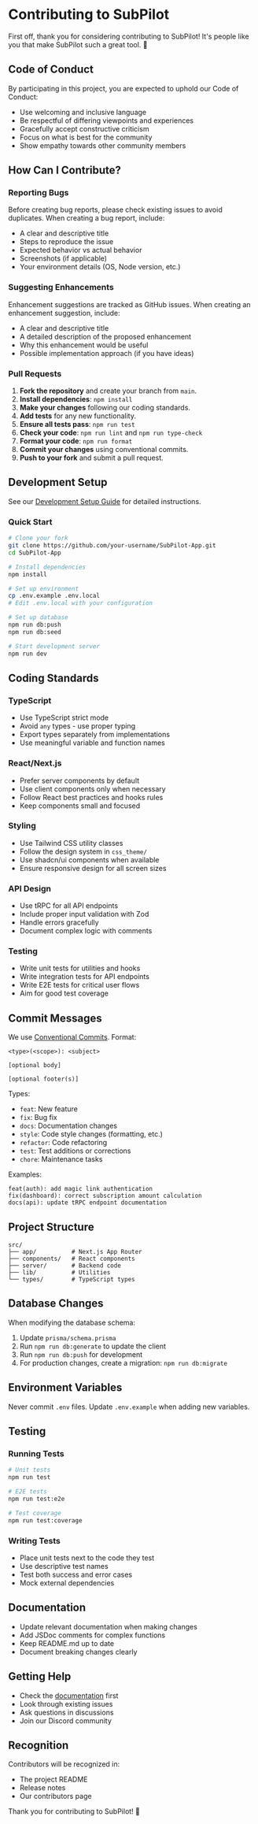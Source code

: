 # Contributing to SubPilot

First off, thank you for considering contributing to SubPilot! It's people like you that make SubPilot such a great tool. 🎉

## Code of Conduct

By participating in this project, you are expected to uphold our Code of Conduct:

- Use welcoming and inclusive language
- Be respectful of differing viewpoints and experiences
- Gracefully accept constructive criticism
- Focus on what is best for the community
- Show empathy towards other community members

## How Can I Contribute?

### Reporting Bugs

Before creating bug reports, please check existing issues to avoid duplicates. When creating a bug report, include:

- A clear and descriptive title
- Steps to reproduce the issue
- Expected behavior vs actual behavior
- Screenshots (if applicable)
- Your environment details (OS, Node version, etc.)

### Suggesting Enhancements

Enhancement suggestions are tracked as GitHub issues. When creating an enhancement suggestion, include:

- A clear and descriptive title
- A detailed description of the proposed enhancement
- Why this enhancement would be useful
- Possible implementation approach (if you have ideas)

### Pull Requests

1. **Fork the repository** and create your branch from `main`.
2. **Install dependencies**: `npm install`
3. **Make your changes** following our coding standards.
4. **Add tests** for any new functionality.
5. **Ensure all tests pass**: `npm run test`
6. **Check your code**: `npm run lint` and `npm run type-check`
7. **Format your code**: `npm run format`
8. **Commit your changes** using conventional commits.
9. **Push to your fork** and submit a pull request.

## Development Setup

See our [Development Setup Guide](docs/DEVELOPMENT_SETUP.md) for detailed instructions.

### Quick Start

```bash
# Clone your fork
git clone https://github.com/your-username/SubPilot-App.git
cd SubPilot-App

# Install dependencies
npm install

# Set up environment
cp .env.example .env.local
# Edit .env.local with your configuration

# Set up database
npm run db:push
npm run db:seed

# Start development server
npm run dev
```

## Coding Standards

### TypeScript

- Use TypeScript strict mode
- Avoid `any` types - use proper typing
- Export types separately from implementations
- Use meaningful variable and function names

### React/Next.js

- Prefer server components by default
- Use client components only when necessary
- Follow React best practices and hooks rules
- Keep components small and focused

### Styling

- Use Tailwind CSS utility classes
- Follow the design system in `css_theme/`
- Use shadcn/ui components when available
- Ensure responsive design for all screen sizes

### API Design

- Use tRPC for all API endpoints
- Include proper input validation with Zod
- Handle errors gracefully
- Document complex logic with comments

### Testing

- Write unit tests for utilities and hooks
- Write integration tests for API endpoints
- Write E2E tests for critical user flows
- Aim for good test coverage

## Commit Messages

We use [Conventional Commits](https://www.conventionalcommits.org/). Format:

```
<type>(<scope>): <subject>

[optional body]

[optional footer(s)]
```

Types:
- `feat`: New feature
- `fix`: Bug fix
- `docs`: Documentation changes
- `style`: Code style changes (formatting, etc.)
- `refactor`: Code refactoring
- `test`: Test additions or corrections
- `chore`: Maintenance tasks

Examples:
```
feat(auth): add magic link authentication
fix(dashboard): correct subscription amount calculation
docs(api): update tRPC endpoint documentation
```

## Project Structure

```
src/
├── app/          # Next.js App Router
├── components/   # React components
├── server/       # Backend code
├── lib/          # Utilities
└── types/        # TypeScript types
```

## Database Changes

When modifying the database schema:

1. Update `prisma/schema.prisma`
2. Run `npm run db:generate` to update the client
3. Run `npm run db:push` for development
4. For production changes, create a migration: `npm run db:migrate`

## Environment Variables

Never commit `.env` files. Update `.env.example` when adding new variables.

## Testing

### Running Tests

```bash
# Unit tests
npm run test

# E2E tests
npm run test:e2e

# Test coverage
npm run test:coverage
```

### Writing Tests

- Place unit tests next to the code they test
- Use descriptive test names
- Test both success and error cases
- Mock external dependencies

## Documentation

- Update relevant documentation when making changes
- Add JSDoc comments for complex functions
- Keep README.md up to date
- Document breaking changes clearly

## Getting Help

- Check the [documentation](docs/) first
- Look through existing issues
- Ask questions in discussions
- Join our Discord community

## Recognition

Contributors will be recognized in:
- The project README
- Release notes
- Our contributors page

Thank you for contributing to SubPilot! 🚀